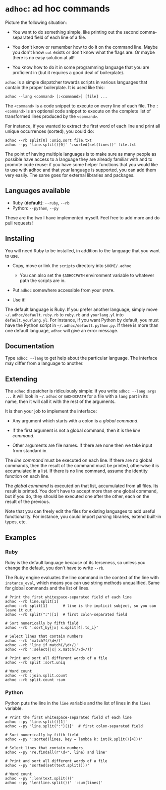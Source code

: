 
`adhoc`: ad hoc commands
========================

Picture the following situation:

* You want to do something simple, like printing out the second
  comma-separated field of each line of a file.

* You don't know or remember how to do it on the command line. Maybe
  you don't know `cut` exists or don't know what the flags are. Or
  maybe there is no easy solution at all!

* You know how to do it in some programming language that you are
  proficient in (but it requires a good deal of boilerplate).

`adhoc` is a simple dispatcher towards scripts in various languages
that contain the proper boilerplate. It is used like this:

    adhoc --lang <command> [:<command>] [file] ...

The `<command>` is a code snippet to execute on every line of each
file. The `:<command>` is an optional code snippet to execute on the
complete list of transformed lines produced by the `<command>`.

For instance, if you wanted to extract the first word of each line and
print all unique occurrences (sorted), you could do:

    adhoc --rb split[0] :uniq.sort file.txt
    adhoc --py 'line.split()[0]' ':sorted(set(lines))' file.txt

The point of having multiple languages is to make sure as many people
as possible have access to a language they are already familiar with
and to promote code reuse: if you have some helper functions that you
would like to use with adhoc and that your language is supported, you
can add them very easily. The same goes for external libraries and
packages.


Languages available
-------------------

* Ruby (**default**): `--ruby`, `--rb`
* Python: `--python`, `--py`

These are the two I have implemented myself. Feel free to add more and
do pull requests!


Installing
----------

You will need Ruby to be installed, in addition to the language that
you want to use.

* Copy, move or link the `scripts` directory into `$HOME/.adhoc`

  * You can also set the `$ADHOCPATH` environment variable to whatever
    path the scripts are in.

* Put `adhoc` somewhere accessible from your `$PATH`.

* Use it!

The default language is Ruby. If you prefer another language, simply
move `~/.adhoc/default.ruby.rb` to `ruby.rb` and `yourlang.yl` into
`default.yourlang.yl`. For instance, if you want Python by default,
you must have the Python script in `~/.adhoc/default.python.py`. If
there is more than one default language, `adhoc` will give an error
message.


Documentation
-------------

Type `adhoc --lang` to get help about the particular language. The
interface may differ from a language to another.


Extending
---------

The `adhoc` dispatcher is ridiculously simple: if you write `adhoc
--lang args ...` it will look in `~/.adhoc` or `$ADHOCPATH` for a file
with a `lang` part in its name, then it will call it with the rest of
the arguments.

It is then your job to implement the interface:

* Any argument which starts with a colon is a *global command*.

* If the first argument is not a global command, then it is the *line
  command*.

* Other arguments are file names. If there are none then we take input
  from standard in.

The *line command* must be executed on each line. If there are no
global commands, then the result of the command must be printed,
otherwise it is accumulated in a list. If there is no line command,
assume the identity function on each line.

The *global command* is executed on that list, accumulated from all
files. Its result is printed. You don't have to accept more than one
global command, but if you do, they should be executed one after the
other, each on the result of the previous.

Note that you can freely edit the files for existing languages to add
useful functionality. For instance, you could import parsing
libraries, extend built-in types, etc.



Examples
--------

### Ruby

Ruby is the default language because of its terseness, so unless you
change the default, you don't have to write `--rb`.

The Ruby engine evaluates the line command in the context of the line
with `instance_eval`, which means you can use string methods
unqualified. Same for global commands and the list of lines.

    # Print the first whitespace-separated field of each line
    adhoc --rb line.split[1]
    adhoc --rb split[1]       # line is the implicit subject, so you can leave it out
    adhoc --rb split(":")[1]  # first colon-separated field
  
    # Sort numerically by fifth field
    adhoc --rb ':sort_by{|x| x.split[4].to_i}'
  
    # Select lines that contain numbers
    adhoc --rb 'match?(/\d+/)'
    adhoc --rb 'line if match(/\d+/)'
    adhoc --rb ':select{|x| x.match(/\d+/)}'
  
    # Print and sort all different words of a file
    adhoc --rb split :sort.uniq
  
    # Word count
    adhoc --rb :join.split.count
    adhoc --rb split.count :sum


### Python

Python puts the line in the `line` variable and the list of lines in
the `lines` variable.

    # Print the first whitespace-separated field of each line
    adhoc --py 'line.split()[1]'
    adhoc --py 'line.split(":")[1]'  # first colon-separated field
  
    # Sort numerically by fifth field
    adhoc --py ':sorted(lines, key = lambda k: int(k.split()[4]))'
  
    # Select lines that contain numbers
    adhoc --py 're.findall(r"\d+", line) and line'
  
    # Print and sort all different words of a file
    adhoc --py 'sorted(set(text.split()))'
  
    # Word count
    adhoc --py ':len(text.split())'
    adhoc --py 'len(line.split())' ':sum(lines)'


